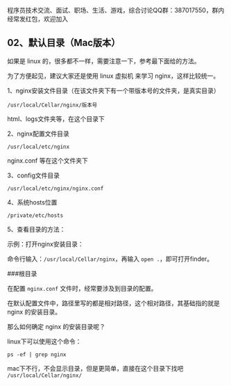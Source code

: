 程序员技术交流、面试、职场、生活、游戏，综合讨论QQ群：387017550，群内经常发红包，欢迎加入

## 02、默认目录（Mac版本）

如果是 linux 的，很多都不一样，需要注意一下，参考最下面给的方法。

为了方便起见，建议大家还是使用 linux 虚拟机 来学习 nginx，这样比较统一。

1、nginx安装文件目录（在该文件夹下有一个带版本号的文件夹，是真实目录）

```
/usr/local/Cellar/nginx/版本号
```

html、logs文件夹等，在这个目录下

2、nginx配置文件目录

```
/usr/local/etc/nginx
```

nginx.conf 等在这个文件夹下

3、config文件目录

```
/usr/local/etc/nginx/nginx.conf
```

4、系统hosts位置

```
/private/etc/hosts
```

5、查看目录的方法：

示例：打开nginx安装目录：

命令行输入：``/usr/local/Cellar/nginx``，再输入 ``open .``，即可打开finder。

###根目录
   
在配置 ``nginx.conf`` 文件时，经常要涉及到目录的配置。

在默认配置文件中，路径里写的都是相对路径，这个相对路径，其基础指的就是 nginx 的安装目录。

那么如何确定 nginx 的安装目录呢？

linux下可以使用这个命令：

```
ps -ef | grep nginx  
```

mac下不行，不会显示目录，但是更简单，直接在这个目录下找吧 ``/usr/local/Cellar/nginx/``
